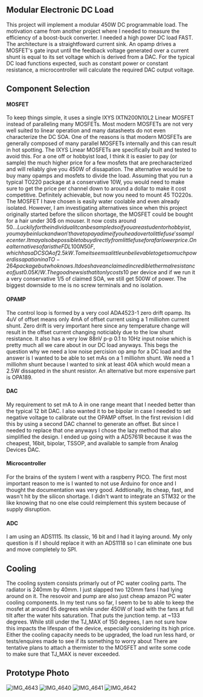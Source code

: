 
## Modular Electronic DC Load

This project will implement a modular 450W DC programmable load. The motivation came from another 
project where I needed to measure the efficiency of a boost-buck converter. I needed a high power 
DC load FAST. The architecture is a straightfoward current sink. An opamp drives a MOSFET's gate input until the feedback voltage generated over a current shunt is equal to its set voltage which is derived from a DAC. For the typical DC load functions expected, such as constant power or constant resistance, a microcontroller will calculate the required DAC output voltage.



## Component Selection
#### MOSFET
To keep things simple, it uses a single IXYS IXTN200N10L2 Linear MOSFET instead of paralleling many MOSFETs. Most modern MOSFETs are not very well suited to linear operation and many datasheets do not even characterize the DC SOA. One of the reasons is that modern MOSFETs are generally composed of many parallel MOSFETs internally and this can result in hot spotting. The IXYS Linear MOSFETs are specifically built and tested to avoid this. For a one off or hobbyist 
load, I think it is easier to pay (or sample) the much higher price for a few mosfets that 
are precharacterized and will reliably give you 450W of dissapation. The alternative would be to
buy many opamps and mosfets to divide the load. Assuming that you run a typical
TO220 package at a conservative 10W, you would need to make sure to get the price per channel down to around a dollar to make it cost competitive. Definitely achievable, but now you need to mount 45 TO220s. The MOSFET I have chosen is easily water coolable and even already isolated. 
However, I am investigating alternatives since when this project originally started before the silicon shortage, the MOSFET could be bought for a hair under 30$ on mouser. It now costs around 50$... Luckily for the individual it can be sampled so if you are a student or hobbyist, you may be in luck and won't have to pay a dime if you head over to littlefuse's sample center. It may also be possible to buy directly from littlefuse for a far lower price. One alternative so far is the FDL100N50F, which has a DC SOA of 2.5kW. To me it seems a little unbelievable to get so much power dissapation in a TO-264 package but who knows. It does have an claimed incredible thermal resistance of just 0.05K/W. The good news is that it only costs 10$ per device and if we run it a very conservative 1/5 of claimed SOA, we still get 500W of power. The biggest downside to me is no screw terminals and no isolation. 
#### OPAMP 
The control loop is formed by a very cool ADA4523-1 zero drift opamp. Its 4uV of offset means only 4mA of offset current using a 1 milliohm current shunt. Zero drift is very important here since any temperature change will result in the offset current changing noticiably due to the low shunt resistance. It also has a very low 88nV p-p 0.1 to 10Hz input noise which is pretty much all we care about in our DC load anyways. This begs the question why we need a low noise percision op amp for a DC load and the answer is I wanted to be able to set mAs on a 1 milliohm shunt. We need a 1 milliohm shunt because I wanted to sink at least 40A which would mean a 2.5W dissapted in the shunt resistor. An alternative but more expensive part is OPA189.   
#### DAC
My requirement to set mA to A in one range meant that I needed better than the typical 12 bit DAC. I also wanted it to be bipolar in case I needed to set negative voltage to calibrate out the OPAMP offset. In the first revision I did this by using a second DAC channel to generate an offset. But since I needed to replace that one anyways I chose the lazy method that also simplified the design. I ended up going with a AD5761R because it was the cheapest, 16bit, bipolar, TSSOP, and available to sample from Analog Devices DAC.
#### Microcontroller
For the brains of the system I went with a raspberry PICO. The first most important reason to me is I wanted to not use Arduino for once and I thought the documentation was very good. Addtionally, its cheap, fast, and wasn't hit by the silicon shortage. I didn't want to integrate an STM32 or the like knowing that no one else could reimplement this system because of supply disruption. 
#### ADC
I am using an ADS1115. Its classic, 16 bit and I had it laying around. My only question is if I should replace it with an ADS1118 so I can eliminate one bus and move completely to SPI.
## Cooling
The cooling system consists primarly out of PC water cooling parts. The radiator is 240mm by 40mm. I just slapped two 120mm fans I had lying around on it. The resovoir and pump are also just cheap amazon PC water cooling components. In my test runs so far, I seem to be to able to keep the mosfet at around 65 degrees while under 450W of load with the fans at full tilt after the water hits saturation. That puts the junction temp. at ~133 degrees. While still under the TJ_MAX of 150 degrees, I am not sure how this impacts the lifespan of the device, especially considering its high price. Either the cooling capacity needs to be upgraded, the load run less hard, or tests/enquires made to see if its something to worry about  There are tentative plans to attach a thermister to the MOSFET and write some code to make sure that TJ_MAX is never exceeded. 
 
## Prototype Photo
![IMG_4643](https://user-images.githubusercontent.com/39673402/229368772-f2513950-0236-4be2-a8cd-0143ab87b48f.JPG)
![IMG_4640](https://user-images.githubusercontent.com/39673402/229368774-4a613722-99d7-450c-9a4c-d036480de62f.JPG)
![IMG_4641](https://user-images.githubusercontent.com/39673402/229368775-76147a4a-5d2f-4dfb-9dad-a8c76673b586.JPG)
![IMG_4642](https://user-images.githubusercontent.com/39673402/229368777-5fdd2d37-f645-49ea-b14a-b0aa4dd9d9a0.JPG)
